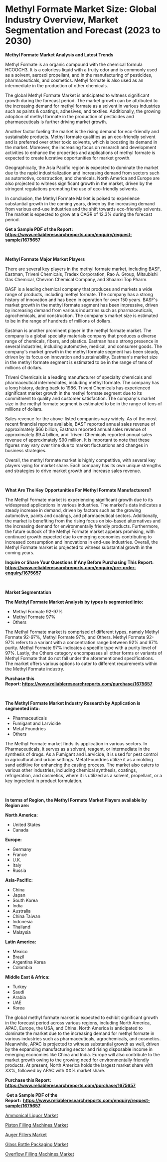 <p><h1>Methyl Formate Market Size: Global Industry Overview, Market Segmentation and Forecast (2023 to 2030)</h1></p><p><strong>Methyl Formate Market Analysis and Latest Trends</strong></p>
<p><p>Methyl Formate is an organic compound with the chemical formula HCOOCH3. It is a colorless liquid with a fruity odor and is commonly used as a solvent, aerosol propellant, and in the manufacturing of pesticides, pharmaceuticals, and cosmetics. Methyl formate is also used as an intermediate in the production of other chemicals.</p><p>The global Methyl Formate Market is anticipated to witness significant growth during the forecast period. The market growth can be attributed to the increasing demand for methyl formate as a solvent in various industries such as paints & coatings, adhesives, and textiles. Additionally, the growing adoption of methyl formate in the production of pesticides and pharmaceuticals is further driving market growth.</p><p>Another factor fueling the market is the rising demand for eco-friendly and sustainable products. Methyl formate qualifies as an eco-friendly solvent and is preferred over other toxic solvents, which is boosting its demand in the market. Moreover, the increasing focus on research and development activities to enhance the properties and applications of methyl formate is expected to create lucrative opportunities for market growth.</p><p>Geographically, the Asia Pacific region is expected to dominate the market due to the rapid industrialization and increasing demand from sectors such as automotive, construction, and chemicals. North America and Europe are also projected to witness significant growth in the market, driven by the stringent regulations promoting the use of eco-friendly solvents.</p><p>In conclusion, the Methyl Formate Market is poised to experience substantial growth in the coming years, driven by the increasing demand from various end-use industries and the shift towards eco-friendly solvents. The market is expected to grow at a CAGR of 12.3% during the forecast period.</p></p>
<p><strong>Get a Sample PDF of the Report:&nbsp; <a href="https://www.reliableresearchreports.com/enquiry/request-sample/1675657">https://www.reliableresearchreports.com/enquiry/request-sample/1675657</a></strong></p>
<p>&nbsp;</p>
<p><strong>Methyl Formate Major Market Players</strong></p>
<p><p>There are several key players in the methyl formate market, including BASF, Eastman, Triveni Chemicals, Tradex Corporation, Rao A. Group, Mitsubishi Gas Chemical, Chevron Chemical Company, and Shaanxi Top Pharm. </p><p>BASF is a leading chemical company that produces and markets a wide range of products, including methyl formate. The company has a strong history of innovation and has been in operation for over 150 years. BASF's market growth in the methyl formate segment has been impressive, driven by increasing demand from various industries such as pharmaceuticals, agrochemicals, and construction. The company's market size is estimated to be in the range of hundreds of millions of dollars.</p><p>Eastman is another prominent player in the methyl formate market. The company is a global specialty materials company that produces a diverse range of chemicals, fibers, and plastics. Eastman has a strong presence in several industries, including automotive, medical, and consumer goods. The company's market growth in the methyl formate segment has been steady, driven by its focus on innovation and sustainability. Eastman's market size in the methyl formate segment is estimated to be in the range of tens of millions of dollars.</p><p>Triveni Chemicals is a leading manufacturer of specialty chemicals and pharmaceutical intermediates, including methyl formate. The company has a long history, dating back to 1986. Triveni Chemicals has experienced significant market growth in the methyl formate segment due to its commitment to quality and customer satisfaction. The company's market size in the methyl formate segment is estimated to be in the range of tens of millions of dollars.</p><p>Sales revenue for the above-listed companies vary widely. As of the most recent financial reports available, BASF reported annual sales revenue of approximately $66 billion, Eastman reported annual sales revenue of approximately $9.4 billion, and Triveni Chemicals reported annual sales revenue of approximately $90 million. It is important to note that these figures may vary over time due to market fluctuations and changes in business strategies.</p><p>Overall, the methyl formate market is highly competitive, with several key players vying for market share. Each company has its own unique strengths and strategies to drive market growth and increase sales revenue.</p></p>
<p>&nbsp;</p>
<p><strong>What Are The Key Opportunities For Methyl Formate Manufacturers?</strong></p>
<p><p>The Methyl Formate market is experiencing significant growth due to its widespread applications in various industries. The market's data indicates a steady increase in demand, driven by factors such as the growing automotive, paints and coatings, and pharmaceutical sectors. Additionally, the market is benefiting from the rising focus on bio-based alternatives and the increasing demand for environmentally friendly products. Furthermore, the future outlook of the Methyl Formate market appears promising, with continued growth expected due to emerging economies contributing to increased consumption and innovations in end-use industries. Overall, the Methyl Formate market is projected to witness substantial growth in the coming years.</p></p>
<p><strong>Inquire or Share Your Questions If Any Before Purchasing This Report: <a href="https://www.reliableresearchreports.com/enquiry/pre-order-enquiry/1675657">https://www.reliableresearchreports.com/enquiry/pre-order-enquiry/1675657</a></strong></p>
<p>&nbsp;</p>
<p><strong>Market Segmentation</strong></p>
<p><strong>The Methyl Formate Market Analysis by types is segmented into:</strong></p>
<p><ul><li>Methyl Formate 92-97%</li><li>Methyl Formate 97%</li><li>Others</li></ul></p>
<p><p>The Methyl Formate market is comprised of different types, namely Methyl Formate 92-97%, Methyl Formate 97%, and Others. Methyl Formate 92-97% refers to a variant with a concentration range between 92% and 97% purity. Methyl Formate 97% indicates a specific type with a purity level of 97%. Lastly, the Others category encompasses all other forms or variants of Methyl Formate that do not fall under the aforementioned specifications. The market offers various options to cater to different requirements within the Methyl Formate industry.</p></p>
<p><strong>Purchase this Report:&nbsp;<a href="https://www.reliableresearchreports.com/purchase/1675657">https://www.reliableresearchreports.com/purchase/1675657</a></strong></p>
<p>&nbsp;</p>
<p><strong>The Methyl Formate Market Industry Research by Application is segmented into:</strong></p>
<p><ul><li>Pharmaceuticals</li><li>Fumigant and Larvicide</li><li>Metal Foundries</li><li>Others</li></ul></p>
<p><p>The Methyl Formate market finds its application in various sectors. In Pharmaceuticals, it serves as a solvent, reagent, or intermediate in the synthesis of drugs. As a Fumigant and Larvicide, it is used for pest control in agricultural and urban settings. Metal Foundries utilize it as a molding sand additive for enhancing the casting process. The market also caters to various other industries, including chemical synthesis, coatings, refrigeration, and cosmetics, where it is utilized as a solvent, propellant, or a key ingredient in product formulation.</p></p>
<p>&nbsp;</p>
<p><strong>In terms of Region, the Methyl Formate Market Players available by Region are:</strong></p>
<p>
    <p> <strong> North America: </strong>
        <ul>
            <li>United States</li>
            <li>Canada</li>
        </ul>
        </p> 
    <p> <strong> Europe: </strong>
        <ul>
            <li>Germany</li>
            <li>France</li>
            <li>U.K.</li>
            <li>Italy</li>
            <li>Russia</li>
        </ul>
        </p> 
    <p> <strong> Asia-Pacific: </strong>
        <ul>
            <li>China</li>
            <li>Japan</li>
            <li>South Korea</li>
            <li>India</li>
            <li>Australia</li>
            <li>China Taiwan</li>
            <li>Indonesia</li>
            <li>Thailand</li>
            <li>Malaysia</li>
        </ul>
        </p> 
    <p> <strong> Latin America: </strong>
        <ul>
            <li>Mexico</li>
            <li>Brazil</li>
            <li>Argentina Korea</li>
            <li>Colombia</li>
        </ul>
        </p> 
    <p> <strong> Middle East & Africa: </strong>
        <ul>
            <li>Turkey</li>
            <li>Saudi</li>
            <li>Arabia</li>
            <li>UAE</li>
            <li>Korea</li>
        </ul>
    </p>
    </p>
<p><p>The global methyl formate market is expected to exhibit significant growth in the forecast period across various regions, including North America, APAC, Europe, the USA, and China. North America is anticipated to dominate the market due to the increasing demand for methyl formate in various industries such as pharmaceuticals, agrochemicals, and cosmetics. Meanwhile, APAC is projected to witness substantial growth as well, driven by the expanding manufacturing sector and rising disposable income in emerging economies like China and India. Europe will also contribute to the market growth owing to the growing need for environmentally friendly products. At present, North America holds the largest market share with XX%, followed by APAC with XX% market share.</p></p>
<p><strong>Purchase this Report: <a href="https://www.reliableresearchreports.com/purchase/1675657">https://www.reliableresearchreports.com/purchase/1675657</a></strong></p>
<p>&nbsp;<strong>Get a Sample PDF of the Report:&nbsp;&nbsp;<a href="https://www.reliableresearchreports.com/enquiry/request-sample/1675657">https://www.reliableresearchreports.com/enquiry/request-sample/1675657</a></strong></p>
<p><strong></strong></p>
<p><p><a href="https://github.com/Chiragrp23/Market-Research-Report-List-1/blob/main/ammonical-liquor-market.md">Ammonical Liquor Market</a></p><p><a href="https://medium.com/@darrensipes2023/piston-filling-machines-market-research-report-its-history-and-forecast-2023-to-2030-d2d2edeca9e1">Piston Filling Machines Market</a></p><p><a href="https://medium.com/@soledadhane827/auger-fillers-market-analysis-and-sze-forecasted-for-period-from-2023-to-2030-c69fb7730ad4">Auger Fillers Market</a></p><p><a href="https://github.com/Chiragrp24/Market-Research-Report-List-1/blob/main/glass-bottle-packaging-market.md">Glass Bottle Packaging Market</a></p><p><a href="https://medium.com/@soledadroob625/overflow-filling-machines-market-research-report-its-history-and-forecast-2023-to-2030-0e4ec0240483">Overflow Filling Machines Market</a></p></p>